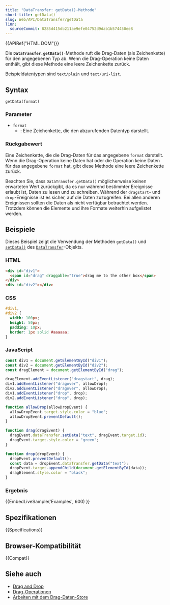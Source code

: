 ```yaml
---
title: "DataTransfer: getData()-Methode"
short-title: getData()
slug: Web/API/DataTransfer/getData
l10n:
  sourceCommit: 8285d415db211ae9efe04752d9dab1b574450ee8
---
```


{{APIRef("HTML DOM")}}

Die **`DataTransfer.getData()`**-Methode ruft die Drag-Daten (als Zeichenkette) für den angegebenen Typ ab. Wenn die Drag-Operation keine Daten enthält, gibt diese Methode eine leere Zeichenkette zurück.

Beispieldatentypen sind `text/plain` und `text/uri-list`.

## Syntax

```js-nolint
getData(format)
```

### Parameter

- `format`
  - : Eine Zeichenkette, die den abzurufenden Datentyp darstellt.

### Rückgabewert

Eine Zeichenkette, die die Drag-Daten für das angegebene `format` darstellt. Wenn die Drag-Operation keine Daten hat oder die Operation keine Daten für das angegebene `format` hat, gibt diese Methode eine leere Zeichenkette zurück.

Beachten Sie, dass `DataTransfer.getData()` möglicherweise keinen erwarteten Wert zurückgibt, da es nur während bestimmter Ereignisse erlaubt ist, Daten zu lesen und zu schreiben. Während der `dragstart`- und `drop`-Ereignisse ist es sicher, auf die Daten zuzugreifen. Bei allen anderen Ereignissen sollten die Daten als nicht verfügbar betrachtet werden. Trotzdem können die Elemente und ihre Formate weiterhin aufgelistet werden.

## Beispiele

Dieses Beispiel zeigt die Verwendung der Methoden `getData()` und [`setData()`](/de/docs/Web/API/DataTransfer/setData) des [`DataTransfer`](/de/docs/Web/API/DataTransfer)-Objekts.

### HTML

```html
<div id="div1">
  <span id="drag" draggable="true">drag me to the other box</span>
</div>
<div id="div2"></div>
```

### CSS

```css
#div1,
#div2 {
  width: 100px;
  height: 50px;
  padding: 10px;
  border: 1px solid #aaaaaa;
}
```

### JavaScript

```js
const div1 = document.getElementById("div1");
const div2 = document.getElementById("div2");
const dragElement = document.getElementById("drag");

dragElement.addEventListener("dragstart", drag);
div1.addEventListener("dragover", allowDrop);
div2.addEventListener("dragover", allowDrop);
div1.addEventListener("drop", drop);
div2.addEventListener("drop", drop);

function allowDrop(allowDropEvent) {
  allowDropEvent.target.style.color = "blue";
  allowDropEvent.preventDefault();
}

function drag(dragEvent) {
  dragEvent.dataTransfer.setData("text", dragEvent.target.id);
  dragEvent.target.style.color = "green";
}

function drop(dropEvent) {
  dropEvent.preventDefault();
  const data = dropEvent.dataTransfer.getData("text");
  dropEvent.target.appendChild(document.getElementById(data));
  dragElement.style.color = "black";
}
```

### Ergebnis

{{EmbedLiveSample('Examples', 600) }}

## Spezifikationen

{{Specifications}}

## Browser-Kompatibilität

{{Compat}}

## Siehe auch

- [Drag and Drop](/de/docs/Web/API/HTML_Drag_and_Drop_API)
- [Drag-Operationen](/de/docs/Web/API/HTML_Drag_and_Drop_API/Drag_operations)
- [Arbeiten mit dem Drag-Daten-Store](/de/docs/Web/API/HTML_Drag_and_Drop_API/Drag_data_store)
